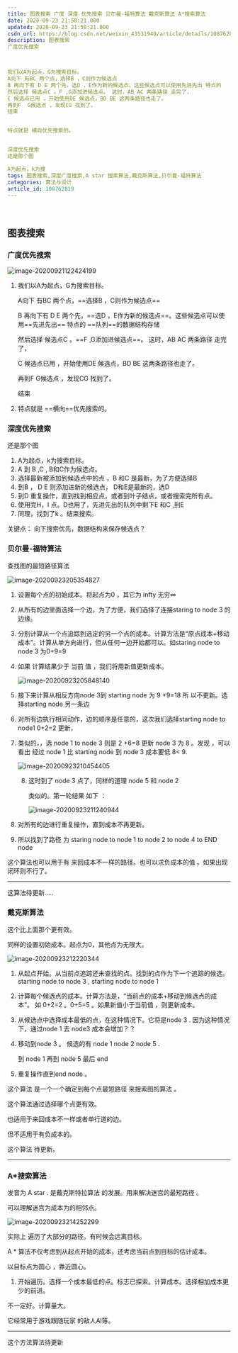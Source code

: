 ```yaml
---
title: 图表搜索 广度 深度 优先搜索 贝尔曼-福特算法 戴克斯算法 A*搜索算法
date: 2020-09-23 21:58:21.000
updated: 2020-09-23 21:58:21.000
csdn_url: https://blog.csdn.net/weixin_43531940/article/details/108762819
description: 图表搜索
广度优先搜索



我们以A为起点，G为搜索目标。
A向下 有BC 两个点，选择B ，C则作为候选点
B 再向下有 D E 两个先，选D ，E作为新的候选点。这些候选点可以使用先进先出 特点的   队列的数据结构存储
然后选择 候选点C 。F ,G添加进候选点。 这时，AB AC 两条路径 走完了，
C 候选点已用 ，开始使用DE 候选点，BD BE 这两条路径也走了。
再到F  G候选点 ，发现CG 找到了。
结束


特点就是 横向优先搜索的。


深度优先搜索
还是那个图

A为起点，k为搜
tags: 图表搜索,深度广度搜索,A star 搜索算法,戴克斯算法,贝尔曼-福特算法
categories: 算法与设计
article_id: 108762819
---
```

﻿
## 图表搜索

### 广度优先搜索

![image-20200921122424199](http://img.yayi.site/csdn/facbff647a9753a986b3b7dda097a55f.png-watermaskStyle)

1. 我们以A为起点，G为搜索目标。

   A向下 有BC 两个点，==选择B ，C则作为候选点==

   B 再向下有 D E 两个先，==选D ，E作为新的候选点==。这些候选点可以使用==先进先出== 特点的   ==队列==的数据结构存储

   然后选择 候选点C 。==F ,G添加进候选点==。 这时，AB AC 两条路径 走完了，

   C 候选点已用 ，开始使用DE 候选点，BD BE 这两条路径也走了。

   再到F  G候选点 ，发现CG 找到了。 

   结束

2. 特点就是 ==横向==优先搜索的。

### 深度优先搜索

还是那个图

1. A为起点，k为搜索目标。
2. A 到 B   ,C ,  B和C作为候选点。
3. 选择最新被添加到候选点中的点 ，B 和C 是最新，为了方便选择B 
4. 到B ， D    E 则添加进新的候选点，  D和E是最新的，选D
5. 到D 重复操作，直到找到相应点，或者到叶子结点，或者搜索完所有点。
6. 使用完H，I 点。D也用了，先进先出的队列中剩下E 和C  ,到E 
7. 同理，找到了k 。结束搜索。 

关键点： 向下搜索优先，数据结构来保存候选点？

### 贝尔曼-福特算法

查找图的最短路径算法

![image-20200923205354827](http://img.yayi.site/csdn/3fd022c1e263e944e37603f067a68a13.png-watermaskStyle)

1. 设置每个点的初始成本。将起点为0 ，其它为 infty 无穷∞

2. 从所有的边里面选择一个边，为了方便，我们选择了连接staring to node 3 的边缘。

3. 分别计算从一个点追踪到选定的另一个点的成本。计算方法是“原点成本+移动成本”。计算从单方向进行，但从任何一边开始都可以。如staring node to node 3 为0+9=9

4. 如果 计算结果少于 当前 值 ，我们将用新值更新成本。

   ![image-20200923205848140](http://img.yayi.site/csdn/c7e2e8936acb6e2985622ec348499221.png-watermaskStyle)

5. 接下来计算从相反方向node 3到 starting node  为 9 +9=18 所 以不更新。选择starting node 另一条边

6. 对所有边执行相同动作，边的顺序是任意的，这次我们选择starting node to node1  0+2=2  更新，

7. 类似的，，选 node 1  to node 3  则是 2 +6=8 更新 node 3 为 8 。发现 ，可以看出 经过 node 1 比 starting node 到 node 3 成本要低 8< 9.

   ![image-20200923210454405](http://img.yayi.site/csdn/2b89316f8cce2ec79e8ab179f858df22.png-watermaskStyle)

   8. 这时到了 node 3 点了，同样的道理 node 5 和 node 2 

      类似的。第一轮结果 如下 ：

      ![image-20200923211240944](http://img.yayi.site/csdn/380e61ec61dd257acada06f3bc8d020d.png-watermaskStyle)

9. 对所有的边进行重复操作，直到成本不再更新。
10. 所以找到了路径 为 staring node  to node 1 to node 2  to node 4 to END node 

这个算法也可以用于有 来回成本不一样的路径。也可以求负成本的值 。如果出现闭环则不行了。

---

这算法待更新.....

### 戴克斯算法 

这个比上面那个更有效。

同样的设置初始成本。起点为0，其他点为无限大。

![image-20200923212220344](http://img.yayi.site/csdn/7c96658d2da343e3b1b2e689307e8b9b.png-watermaskStyle)

1. 从起点开始。从当前点追踪还未查找的点。找到的点作为下一个追踪的候选。 starting  node   to node 3 ,  starting node to node 1

2.   计算每个候选点的成本。计算方法是，“当前点的成本+移动到候选点的成本”。 如 0+2=2 。0+5=5  。如果新值小于当前值 ，则更新成本。

3. 从候选点中选择成本最低的点，在这种情况下。它将是node 3 . 因为这种情况下，通过node 1 去 node3 成本会增加？？

4. 移动到node 3 。 候选的有 node 1 node 2 node 5 .

   到 node 1  再到 node  5 最后 end

5. 重复操作直到end node  。

这个算法 是一个一个确定到每个点最短路径 来搜索图的算法 。

这个算法通过选择哪个点更有效。

也适用于来回成本不一样或者单行道的边。

但不适用于有负成本的。

这个算法 待更新。

---

### A*搜索算法 

发音为 A star  . 是戴克斯特拉算法 的发展。用来解决迷宫的最短路径 。

可以理解迷宫为成本为的相邻点。

![image-20200923214252299](http://img.yayi.site/csdn/fa8627de27eda6b6e6dff105789c3bd9.png-watermaskStyle)

实际上 遍历了大部分的路径。有时候会远离目标。

A * 算法不仅考虑到从起点开始的成本，还考虑当前点到目标的估计成本。

以目标点为圆心 ，靠近圆心。

1. 开始遍历。选择一个成本最低的点。标志已探索。计算成本。选择相加成本更少的前进。

不一定好。计算量大。

它经常用于游戏跟随玩家 的敌人AI等。

----

这个方法算法待更新
